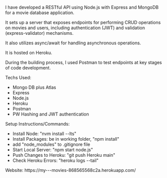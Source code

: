 <p>I have developed a RESTful API using Node.js with Express and MongoDB for a movie database application.</p>
<p>It sets up a server that exposes endpoints for performing CRUD operations on movies and users, including authentication (JWT) and validation (express-validator) mechanisms.</p>
<p>It also utilizes async/await for handling asynchronous operations.</p> 
<p>It is hosted on Heroku.</p>
<p>During the building process, I used Postman to test endpoints at key stages of code development.</p> 
<p>Techs Used:</p>
  <ul>
    <li>Mongo DB plus Atlas</li>
    <li>Express</li>
    <li>Node.js</li>
    <li>Heroku</li>
    <li>Postman</li>
    <li>PW Hashing and JWT authentication</li>
  </ul>
 <p>Setup Instructions/Commands:</p>
   <ul>
     <li>Install Node: "nvm install --lts"</li>
     <li>Install Packages: be in working folder, "npm install"</li>
     <li>add "node_modules" to .gitignore file</li>
     <li>Start Local Server: "npm start node.js"</li>
     <li>Push Changes to Heroku: "git push Heroku main"</li>
     <li>Check Heroku Errors: "heroku logs --tail"</li>
   </ul>
<p>Website: https://my---movies-868565568c2a.herokuapp.com/</p>








